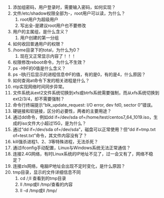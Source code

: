1. 添加组密码，用户登录时，需要输入密码，如何实现？
3. 文件/etc/shadow权限全部为-，root用户可以读，为什么？
	1. root用户为超级用户
	2. 写出全-是建议root用户也不要修改
5. 用户的主属组，是什么含义？
	1. 用户创建的第一分组
6. 如何收回普通用户的权限？
7. /home目录下的total，为什么为0？
	1. 现在又正常显示内容了！！！
8. 权限修改reboot命令，为什么不生效？
9. ps -l中F的0值是什么含义？
10. ps -l执行后显示的进程信息中F的值，有的是0，有的是4，什么原因？
11. 如何查询at命令下发的相关进程是什么？
12. ntp实现网络时间同步异常。
13. 文件系统从ext2文件系统切换到xfs或btrfs系统需要强制，而从xfs系统切换到ext2/3/4，却不需要强制？
14. 命令行终端提示“blk_update_request: I/O error, dev fd0, sector 0”错误。
15. 硬链接和软链接，区分的必要性，两者的主要用途？
16. 通过dd命令，例如dd if=/dev/sda of=/home/test/centos7_64_1019.iso，生成的iso文件大小超过15G，是为什么？
17. 通过“dd if=/dev/sda of=/dev/sda”，磁盘可以正常使用？但“dd if=tmp.txt of=test.txt”命令，其文件内容没有了？
18. kill强杀进程1、2、3等特殊进程，无法杀死？
19. 通过ifconfig手动配置，Linux与Windows系统无法正常通信？
20. 连接2.4G网络，有时Linux系统的IP地址不见了，过一会又有了，网络不稳定？
21. 连接zls网络，电脑IP地址会出现不定时变化，是什么原因？
22. tmp目录，显示的文件详细信息不同
	1. cd /;ll 查看到的tmp目录
	2. ll /tmp或ll /tmp/查看的内容
	3. ll -d /tmp或ll /tmp/



